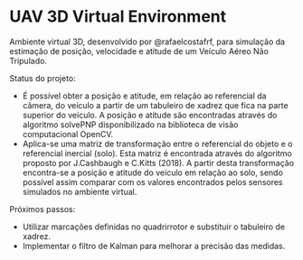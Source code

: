 # UAV 3D Virtual Environment 

Ambiente virtual 3D, desenvolvido por @rafaelcostafrf, para simulação da estimação de posição, velocidade e atitude de um Veículo Aéreo Não Tripulado.

Status do projeto:
- É possível obter a posição e atitude, em relação ao referencial da câmera,  do veículo a partir de um tabuleiro de xadrez que fica na parte superior do veículo. A posição e atitude são encontradas através do algoritmo solvePNP disponibilizado na biblioteca de visão computacional OpenCV.
- Aplica-se uma matriz de transformação entre o referencial do objeto e o referencial inercial (solo). Esta matriz é encontrada através do algoritmo proposto por J.Cashbaugh e C.Kitts (2018). A partir desta transformação encontra-se a posição e atitude do veículo em relação ao solo, sendo possível assim comparar com os valores encontrados pelos sensores simulados no ambiente virtual.

Próximos passos:
 - Utilizar marcações definidas no quadrirrotor e substituir o tabuleiro de xadrez.
 - Implementar o filtro de Kalman para melhorar a precisão das medidas.
